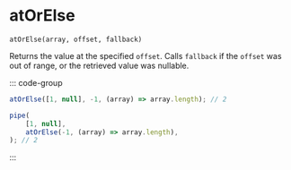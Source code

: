 # atOrElse

`atOrElse(array, offset, fallback)`

Returns the value at the specified `offset`. Calls `fallback` if the `offset` was out of range, or the retrieved value was nullable.

::: code-group

```ts [data-first]
atOrElse([1, null], -1, (array) => array.length); // 2
```

```ts [data-last]
pipe(
    [1, null],
    atOrElse(-1, (array) => array.length),
); // 2
```

:::
